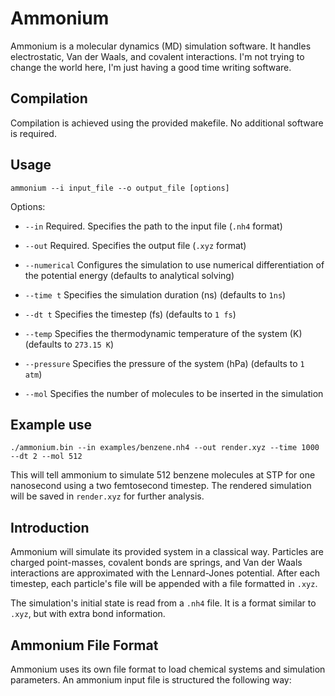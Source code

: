 # Ammonium

Ammonium is a molecular dynamics (MD) simulation software. It handles electrostatic, Van der Waals, and covalent interactions. I'm not trying to change the world here, I'm just having a good time writing software.

## Compilation

Compilation is achieved using the provided makefile. No additional software is required.

## Usage

`ammonium --i input_file --o output_file [options]`

Options:

- `--in` Required. Specifies the path to the input file (`.nh4` format)

- `--out` Required. Specifies the output file (`.xyz` format)

- `--numerical` Configures the simulation to use numerical differentiation of the potential energy (defaults to analytical solving)

- `--time t` Specifies the simulation duration (ns) (defaults to `1ns`)

- `--dt t` Specifies the timestep (fs) (defaults to `1 fs`)

- `--temp` Specifies the thermodynamic temperature of the system (K) (defaults to `273.15 K`)

- `--pressure` Specifies the pressure of the system (hPa) (defaults to `1 atm`)

- `--mol` Specifies the number of molecules to be inserted in the simulation

## Example use

`./ammonium.bin --in examples/benzene.nh4 --out render.xyz --time 1000 --dt 2 --mol 512`

This will tell ammonium to simulate 512 benzene molecules at STP for one nanosecond using a two femtosecond timestep. The rendered simulation will be saved in `render.xyz` for further analysis.

## Introduction

Ammonium will simulate its provided system in a classical way. Particles are charged point-masses, covalent bonds are springs, and Van der Waals interactions are approximated with the Lennard-Jones potential. After each timestep, each particle's file will be appended with a file formatted in `.xyz`.

The simulation's initial state is read from a `.nh4` file. It is a format similar to `.xyz`, but with extra bond information.

## Ammonium File Format

Ammonium uses its own file format to load chemical systems and simulation parameters. An ammonium input file is structured the following way:
